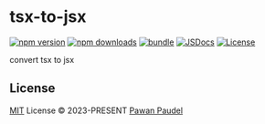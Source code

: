 # tsx-to-jsx

[![npm version][npm-version-src]][npm-version-href]
[![npm downloads][npm-downloads-src]][npm-downloads-href]
[![bundle][bundle-src]][bundle-href]
[![JSDocs][jsdocs-src]][jsdocs-href]
[![License][license-src]][license-href]

convert tsx to jsx

## License

[MIT](./LICENSE) License © 2023-PRESENT [Pawan Paudel](https://github.com/pawanpaudel93)

<!-- Badges -->

[npm-version-src]: https://img.shields.io/npm/v/tsx-to-jsx?style=flat&colorA=080f12&colorB=1fa669
[npm-version-href]: https://npmjs.com/package/tsx-to-jsx
[npm-downloads-src]: https://img.shields.io/npm/dm/tsx-to-jsx?style=flat&colorA=080f12&colorB=1fa669
[npm-downloads-href]: https://npmjs.com/package/tsx-to-jsx
[bundle-src]: https://img.shields.io/bundlephobia/minzip/tsx-to-jsx?style=flat&colorA=080f12&colorB=1fa669&label=minzip
[bundle-href]: https://bundlephobia.com/result?p=tsx-to-jsx
[license-src]: https://img.shields.io/github/license/pawanpaudel93/tsx-to-jsx.svg?style=flat&colorA=080f12&colorB=1fa669
[license-href]: https://github.com/pawanpaudel93/tsx-to-jsx/blob/main/LICENSE
[jsdocs-src]: https://img.shields.io/badge/jsdocs-reference-080f12?style=flat&colorA=080f12&colorB=1fa669
[jsdocs-href]: https://www.jsdocs.io/package/tsx-to-jsx
